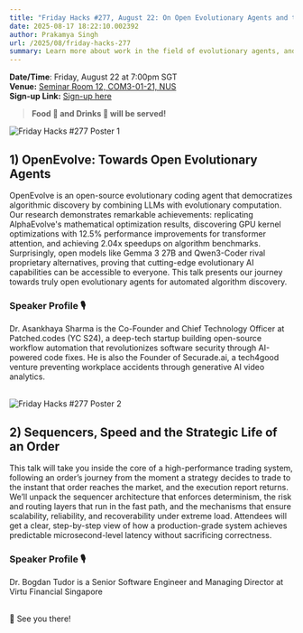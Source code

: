 ```yaml
---
title: "Friday Hacks #277, August 22: On Open Evolutionary Agents and the Life of an Order"
date: 2025-08-17 18:22:10.002392
author: Prakamya Singh
url: /2025/08/friday-hacks-277
summary: Learn more about work in the field of evolutionary agents, and the strategic life of an order in a modern market.
---
```


**Date/Time**: Friday, August 22 at 7:00pm SGT<br />
**Venue:** <a href="https://nusmods.com/venues/COM3-01-21">Seminar Room 12, COM3-01-21, NUS</a><br />
**Sign-up Link:** [Sign-up here](https://hckr.cc/fh-277-signup-non-nus)<br />

> **Food 🍕 and Drinks 🧋 will be served!**

<img src="/img/2025/fh/277-1.jpeg" alt="Friday Hacks #277 Poster 1" /><br />


## 1) OpenEvolve: Towards Open Evolutionary Agents
OpenEvolve is an open-source evolutionary coding agent that democratizes algorithmic discovery by combining LLMs with evolutionary computation. Our research demonstrates remarkable achievements: replicating AlphaEvolve's mathematical optimization results, discovering GPU kernel optimizations with 12.5% performance improvements for transformer attention, and achieving 2.04x speedups on algorithm benchmarks. Surprisingly, open models like Gemma 3 27B and Qwen3-Coder rival proprietary alternatives, proving that cutting-edge evolutionary AI capabilities can be accessible to everyone. This talk presents our journey towards truly open evolutionary agents for automated algorithm discovery.

### Speaker Profile 🎙️️
Dr. Asankhaya Sharma is the Co-Founder and Chief Technology Officer at Patched.codes (YC S24), a deep-tech startup building open-source workflow automation that revolutionizes software security through AI-powered code fixes. He is also the Founder of Securade.ai, a tech4good venture preventing workplace accidents through generative AI video analytics.
<br /><br />

<img src="/img/2025/fh/277-2.jpeg" alt="Friday Hacks #277 Poster 2" /><br />


## 2) Sequencers, Speed and the Strategic Life of an Order
This talk will take you inside the core of a high-performance trading system, following an order’s journey from the moment a strategy decides to trade to the instant that order reaches the market, and the execution report returns. We’ll unpack the sequencer architecture that enforces determinism, the risk and routing layers that run in the fast path, and the mechanisms that ensure scalability, reliability, and recoverability under extreme load. Attendees will get a clear, step-by-step view of how a production-grade system achieves predictable microsecond-level latency without sacrificing correctness.

### Speaker Profile 🎙️

Dr. Bogdan Tudor is a Senior Software Engineer and Managing Director at Virtu Financial Singapore
<br /><br />

👋 See you there!
